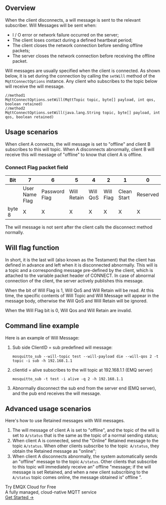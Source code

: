 ## Overview

When the client disconnects, a will message is sent to the relevant subscriber. Will Messages will be sent when:

- I / O error or network failure occurred on the server;
- The client loses contact during a defined heartbeat period;
- The client closes the network connection before sending offline packets;
- The server closes the network connection before receiving the offline packet.

Will messages are usually specified when the client is connected. As shown below, it is set during the connection by calling the `setWill` method of the` MqttConnectOptions` instance. Any client who subscribes to the topic below will receive the will message.

```
//method1 
MqttConnectOptions.setWill(MqttTopic topic, byte[] payload, int qos, boolean retained)
//method2 
MqttConnectOptions.setWill(java.lang.String topic, byte[] payload, int qos, boolean retained)
```

## Usage scenarios

When client A connects, the will message is set to "offline" and client B subscribes to this will topic. When A disconnects abnormally, client B will receive this will message of "offline"  to know that client A is offline.

### Connect Flag packet field

| Bit    | 7              | 6             | 5           | 4        | 2         | 1           | 0        |
| ------ | -------------- | ------------- | ----------- | -------- | --------- | ----------- | -------- |
|        | User Name Flag | Password Flag | Will Retain | Will QoS | Will Flag | Clean Start | Reserved |
| byte 8 | X              | X             | X           | X        | X         | X           | X        |

The will message is not sent after the client calls the disconnect method normally.

## Will flag function

In short,  it is the last will (also known as the Testament) that the client has defined in advance and left when it is disconnected abnormally. This will is a topic and a corresponding message pre-defined by the client, which is attached to the variable packet header of CONNECT.  In case of abnormal connection of the client, the server actively publishes this message.

When the  bit of Will Flag is 1, Will QoS and Will Retain will be read. At this time, the specific contents of Will Topic and Will Message will appear in the message body, otherwise the Will QoS and Will Retain  will be ignored.

When the Will Flag bit is 0, Will Qos and Will Retain are invalid.

## Command line example

Here is an example of Will Message:

1. Sub side ClientID = sub predefined will message:

   ```
   mosquitto_sub --will-topic test --will-payload die --will-qos 2 -t topic -i sub -h 192.168.1.1
   ```

2. clientid = alive subscribes to the will topic at 192.168.1.1 (EMQ server)

   ```
   mosquitto_sub -t test -i alive -q 2 -h 192.168.1.1
   ```

3. Abnormally disconnect the sub end from the server end (EMQ server), and the pub end receives the will message.

## Advanced usage scenarios

Here's how to use Retained messages with Will messages.

1. The will message of client A is set to "offline", and the topic of the will is set to  `A/status` that is the same as the topic of a normal sending status;
2. When client A is connected, send the "Online" Retained message to the topic `A/status`. When other clients subscribe to the topic` A/status`, they obtain the Retained message as "online";
3. When client A disconnects abnormally, the system automatically sends an "offline" message to the topic `A/status`. Other clients that subscribe to this topic will immediately receive an" offline "message; if the will message is set  Retained, and when a new client subscribing to the `A/status` topic comes online, the message obtained is“ offline ”.




<section class="promotion">
    <div>
        Try EMQX Cloud for Free
        <div class="is-size-14 is-text-normal has-text-weight-normal">A fully managed, cloud-native MQTT service</div>
    </div>
    <a href="https://www.emqx.com/en/signup?continue=https://cloud-intl.emqx.com/console/deployments/0?oper=new" class="button is-gradient px-5">Get Started →</a >
</section>
